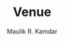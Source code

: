 ---
layout: page
title: Venue
sidebartitle: Venue
author: Maulik R. Kamdar
permalink: venue
published: false
---